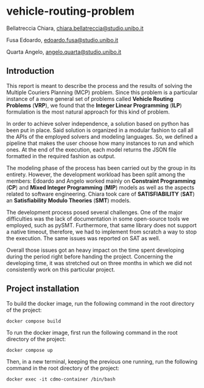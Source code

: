 # vehicle-routing-problem

Bellatreccia Chiara, chiara.bellatreccia@studio.unibo.it

Fusa Edoardo, edoardo.fusa@studio.unibo.it

Quarta Angelo, angelo.quarta@studio.unibo.it

## Introduction

This report is meant to describe the process and the results of solving the Multiple Couriers Planning (MCP) problem. Since this problem is a particular instance of a more general set of problems called **Vehicle Routing Problems** (**VRP**), we found that the **Integer Linear Programming** (**ILP**) formulation is the most natural approach for this kind of problem.

In order to achieve solver independence, a solution based on python has been put in place. Said solution is organized in a modular fashion to call all the APIs of the employed solvers and modeling languages. So, we defined a pipeline that makes the user choose how many instances to run and which ones. At the end
of the execution, each model returns the JSON file formatted in the required fashion as output.

The modeling phase of the process has been carried out by the group in its entirety. However, the development workload has been split among the members: Edoardo and Angelo worked mainly on **Constraint Programming** (**CP**) and **Mixed Integer Programming** (**MIP**) models as well as the aspects related to software engineering. Chiara took care of **SATISFIABILITY** (**SAT**) an **Satisfiability Modulo Theories** (**SMT**) models.

The development process posed several challenges. One of the major difficulties was the lack of documentation in some open-source tools we employed, such as pySMT. Furthermore, that same library does not support a native timeout, therefore, we had to implement from scratch a way to stop the execution. The same issues was reported on SAT as well.

Overall those issues got an heavy impact on the time spent developing during the period right before handing the project. Concerning the developing time, it was stretched out on three months in which we did not consistently work on this particular project.

## Project installation
To build the docker image, run the following command in the root directory of the project:
```
docker compose build
```

To run the docker image, first run the following command in the root directory of the project:
```
docker compose up
```

Then, in a new terminal, keeping the previous one running, run the following command in the root directory of the project:
```
docker exec -it cdmo-container /bin/bash
```
